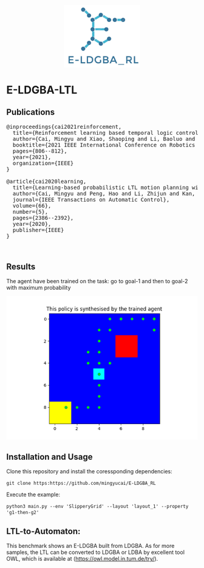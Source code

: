 <p align="center">
    <img width="200" src="figures/E-LDGBA_RL.JPG">
</p>

# E-LDGBA-LTL

## Publications
<pre>
@inproceedings{cai2021reinforcement,
  title={Reinforcement learning based temporal logic control with maximum probabilistic satisfaction},
  author={Cai, Mingyu and Xiao, Shaoping and Li, Baoluo and Li, Zhiliang and Kan, Zhen},
  booktitle={2021 IEEE International Conference on Robotics and Automation (ICRA)},
  pages={806--812},
  year={2021},
  organization={IEEE}
}

@article{cai2020learning,
  title={Learning-based probabilistic LTL motion planning with environment and motion uncertainties},
  author={Cai, Mingyu and Peng, Hao and Li, Zhijun and Kan, Zhen},
  journal={IEEE Transactions on Automatic Control},
  volume={66},
  number={5},
  pages={2386--2392},
  year={2020},
  publisher={IEEE}
}
</pre>

<br>


## Results
The agent have been trained on the task: go to goal-1 and then to goal-2 with maximum probability

![trajectory](/figures/tested_policy_SlipperyGrid_layout_1_g1-then-g2.png)


## Installation and Usage
Clone this repository and install the coressponding dependencies:
```
git clone https:https://github.com/mingyucai/E-LDGBA_RL
```
Execute the example:
```
python3 main.py --env 'SlipperyGrid' --layout 'layout_1' --property 'g1-then-g2' 
```


## LTL-to-Automaton:
This benchmark shows an E-LDGBA built from LDGBA. 
As for more samples, the LTL can be converted to LDGBA or LDBA by
excellent tool OWL, which is available at (https://owl.model.in.tum.de/try/).
